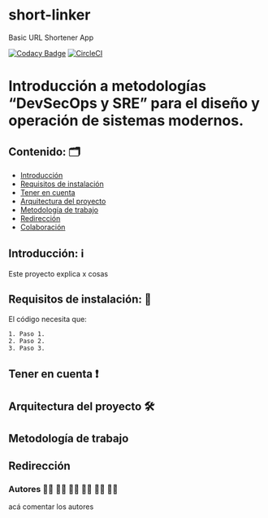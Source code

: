 # short-linker
Basic URL Shortener App

[![Codacy Badge](https://app.codacy.com/project/badge/Grade/be04af8e5e9a4fd0ac4b6ab826ca610f)](https://www.codacy.com/gh/RichardUG/short-linker/dashboard?utm_source=github.com&amp;utm_medium=referral&amp;utm_content=RichardUG/short-linker&amp;utm_campaign=Badge_Grade)
[![CircleCI](https://dl.circleci.com/status-badge/img/gh/RichardUG/short-linker/tree/main.svg?style=svg)](https://dl.circleci.com/status-badge/redirect/gh/RichardUG/short-linker/tree/main)


# Introducción a metodologías “DevSecOps y SRE” para el diseño y operación de sistemas modernos. 
	  								

## Contenido: 🗂️ 

* [Introducción](#Introducción)
* [Requisitos de instalación](#Requisitos)
* [Tener en cuenta](#Consideraciones)
* [Arquitectura del proyecto](#Arquitectura)
* [Metodología de trabajo](#metodología)
* [Redirección](#redirección)
* [Colaboración](https://github.com/develalopez/short-linker/blob/main/instructivos/Colaboracion.md)


<a name="Introducción"></a>
## Introducción: ℹ️ 
Este proyecto explica x cosas 

<a name="Requisitos"></a>
## Requisitos de instalación: 📘

El código necesita que:

	1. Paso 1.
	2. Paso 2.
	3. Paso 3.

<a name="Consideraciones"></a>
## Tener en cuenta ❗

<a name="Arquitectura"></a>
## Arquitectura del proyecto 🛠 

<a name="metodología"></a>
## Metodología de trabajo 

<a name="redirección"></a>
## Redirección 


### Autores  👨‍🦱 👨‍🦱 👨‍🦱 👨‍🦱 👨‍🦱 🙍‍♀️
  acá comentar los autores
